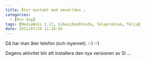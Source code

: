 ```yaml
---
title: Åter kontakt med omvärlden …
categories:
  - [Min dag]
tags: [MediaWiki 1.17, SiðwizðumIhinða, Teleproblem, Telia]
date: 2011/07/29 11:24:59
---
```

Då har man åter telefon (och inyernet). :-) :-)

Dagens aktivitet blir att installera den nya versionen av SI ...
